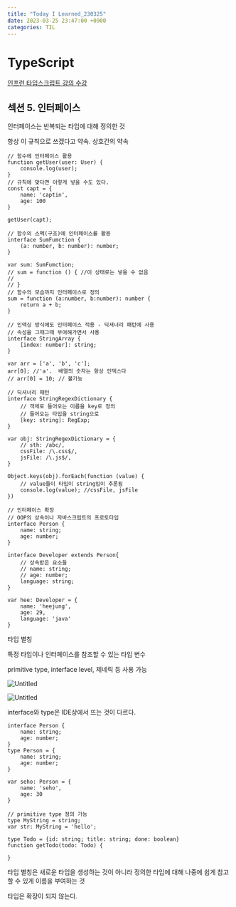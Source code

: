 ```yaml
---
title: "Today I Learned_230325"
date: 2023-03-25 23:47:00 +0900
categories: TIL
---
```


# TypeScript
[인프런 타입스크립트 강의 수강](https://www.inflearn.com/course/%ED%83%80%EC%9E%85%EC%8A%A4%ED%81%AC%EB%A6%BD%ED%8A%B8-%EC%9E%85%EB%AC%B8/dashboard)

## 섹션 5. 인터페이스

인터페이스는 반복되는 타입에 대해 정의한 것

항상 이 규칙으로 쓰겠다고 약속. 상호간의 약속

```tsx
// 함수에 인터페이스 활용
function getUser(user: User) {
    console.log(user);
}
// 규칙에 맞다면 이렇게 넣을 수도 있다.
const capt = {
    name: 'captin',
    age: 100
}

getUser(capt);

// 함수의 스펙(구조)에 인터페이스를 활용
interface SumFumction {
    (a: number, b: number): number;
}

var sum: SumFumction;
// sum = function () { //이 상태로는 넣을 수 없음
//
// }
// 함수의 모습까지 인터페이스로 정의
sum = function (a:number, b:number): number {
    return a + b;
}

// 인덱싱 방식에도 인터페이스 적용 - 딕셔너리 패턴에 사용
// 속성을 그때그때 부여해가면서 사용
interface StringArray {
    [index: number]: string;
}

var arr = ['a', 'b', 'c'];
arr[0]; //'a'.  배열의 숫자는 항상 인덱스다
// arr[0] = 10; // 불가능

// 딕셔너리 패턴
interface StringRegexDictionary {
    // 객체로 들어오는 이름을 key로 정의
    // 들어오는 타입을 string으로
    [key: string]: RegExp;
}

var obj: StringRegexDictionary = {
    // sth: /abc/,
    cssFile: /\.css$/,
    jsFile: /\.js$/,
}

Object.keys(obj).forEach(function (value) {
    // value들이 타입이 string임이 추론됨
    console.log(value); //cssFile, jsFile
})

// 인터페이스 확장
// OOP의 상속이나 자바스크립트의 프로토타입
interface Person {
    name: string;
    age: number;
}

interface Developer extends Person{
    // 상속받은 요소들
    // name: string;
    // age: number;
    language: string;
}

var hee: Developer = {
    name: 'heejung',
    age: 29,
    language: 'java'
}
```

타입 별칭

특정 타입이나 인터페이스를 참조할 수 있는 타입 변수

primitive type, interface level, 제네릭 등 사용 가능

![Untitled](https://s3-us-west-2.amazonaws.com/secure.notion-static.com/a8718e2e-ae36-4f6f-a277-9168f9af884d/Untitled.png)

![Untitled](https://s3-us-west-2.amazonaws.com/secure.notion-static.com/b8fe34ad-02dd-443e-b868-08a46221f875/Untitled.png)

interface와 type은 IDE상에서 뜨는 것이 다르다.

```tsx
interface Person {
    name: string;
    age: number;
}
type Person = {
    name: string;
    age: number;
}

var seho: Person = {
    name: 'seho',
    age: 30
}

// primitive type 정의 가능
type MyString = string;
var str: MyString = 'hello';

type Todo = {id: string; title: string; done: boolean}
function getTodo(todo: Todo) {

}
```

타입 별칭은 새로운 타입을 생성하는 것이 아니라 정의한 타입에 대해 나중에 쉽게 참고할 수 있게 이름을 부여하는 것

타입은 확장이 되지 않는다.